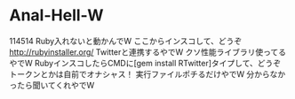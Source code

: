 # Anal-Hell-W
114514
Ruby入れないと動かんでW
ここからインスコして、どうぞ http://rubyinstaller.org/
Twitterと連携するやでW
クソ性能ライブラリ使ってるやでW
RubyインスコしたらCMDに[gem install RTwitter]タイプして、どうぞ
トークンとかは自前でオナシャス！
実行ファイルポチるだけやでW
分からなかったら聞いてくれやでW
